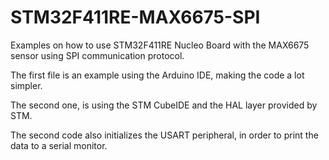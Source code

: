 # STM32F411RE-MAX6675-SPI

Examples on how to use STM32F411RE Nucleo Board with the MAX6675 sensor using SPI communication protocol.

The first file is an example using the Arduino IDE, making the code a lot simpler. 

The second one, is using the STM CubeIDE and the HAL layer provided by STM.

The second code also initializes the USART peripheral, in order to print the data to a serial monitor. 
